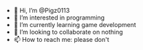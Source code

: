 - 👋 Hi, I’m @Pigz0113
- 👀 I’m interested in programming
- 🌱 I’m currently learning game development
- 💞️ I’m looking to collaborate on nothing
- 📫 How to reach me: please don't
